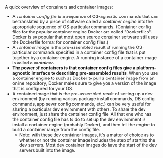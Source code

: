 A quick overview of containers and container images:

- A *container config file* is a sequence of OS-agnostic commands that can be translated by a piece of software called a *container engine* into the appropriate sequence of OS-particular commands. (Container config files for the popular container engine Docker are called "Dockerfiles". Docker is so popular that most open source container software still uses the Dockerfile format for container config files.)
- A *container image* is the pre-assembled result of running the OS-particular commands specified in a container config file that is put together by a container engine. A running instance of a container image is called a *container*.
- **The power of containers is that container config files give a platform-agnostic interface to describing pre-assembled results.** When you use a container engine to such as Docker to pull a container image from an online repository, Docker makes sure to give you a version of the image that is configured for your OS.
- A container image that is the pre-assembled result of setting up a dev environment (by running various package install commands, DB config commands, app sever config commands, etc.) can be very useful for sharing a particular dev environment with others. To share the dev environment, just share the container config file! All that one who has the container config file has to do to set up the dev environment is install a container engine (probably Docker), and then tell the engine to build a container iamge from the config file.
  - Note: with these dev container images, it's a matter of choice as to whether or not the container image includes the step of starting the dev servers. Most dev container images do have the start of the dev servers built into the image.  
